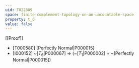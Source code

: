 ```yaml
---
uid: T022809
space: finite-complement-topology-on-an-uncountable-space
property: t_6
value: false
---
```

[[Proof]]

* [T000580] [Perfectly Normal|P000015]
* [I000152] ~[$T_6$|P000067] => (~[$T_1$|P000002] + ~[Perfectly Normal|P000015])

